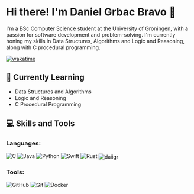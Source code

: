 # Hi there! I'm Daniel Grbac Bravo 👋

I'm a BSc Computer Science student at the University of Groningen, with a passion for software development and problem-solving. I'm currently honing my skills in Data Structures, Algorithms and Logic and Reasoning, along with C procedural programming.

[![wakatime](https://wakatime.com/badge/user/f84f446e-f24e-4763-8876-87a675a4751f.svg)](https://wakatime.com/@f84f446e-f24e-4763-8876-87a675a4751f)


## 🧠 Currently Learning

- Data Structures and Algorithms
- Logic and Reasoning 
- C Procedural Programming

## 💻 Skills and Tools

### Languages:

![C](https://img.shields.io/badge/c-%2300599C.svg?style=for-the-badge&logo=c&logoColor=white)
![Java](https://img.shields.io/badge/java-%23ED8B00.svg?style=for-the-badge&logo=openjdk&logoColor=white)
![Python](https://img.shields.io/badge/python-3670A0?style=for-the-badge&logo=python&logoColor=ffdd54)
![Swift](https://img.shields.io/badge/swift-F54A2A?style=for-the-badge&logo=swift&logoColor=white)
![Rust](https://img.shields.io/badge/rust-%23000000.svg?style=for-the-badge&logo=rust&logoColor=white)
<img align="center" src="https://github-readme-stats.vercel.app/api/wakatime?username=daiigr&theme=dark&layout=compact" alt="daiigr" />

### Tools:
![GitHub](https://img.shields.io/badge/github-%23121011.svg?style=for-the-badge&logo=github&logoColor=white)
![Git](https://img.shields.io/badge/git-%23F05033.svg?style=for-the-badge&logo=git&logoColor=white)
![Docker](https://img.shields.io/badge/docker-%230db7ed.svg?style=for-the-badge&logo=docker&logoColor=white)


